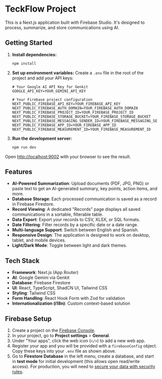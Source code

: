 # TeckFlow Project

This is a Next.js application built with Firebase Studio. It's designed to process, summarize, and store communications using AI.

## Getting Started

1.  **Install dependencies:**
    ```bash
    npm install
    ```

2.  **Set up environment variables:**
    Create a `.env` file in the root of the project and add your API keys:
    ```env
    # Your Google AI API Key for Genkit
    GOOGLE_API_KEY=YOUR_GEMINI_API_KEY
    
    # Your Firebase project configuration
    NEXT_PUBLIC_FIREBASE_API_KEY=YOUR_FIREBASE_API_KEY
    NEXT_PUBLIC_FIREBASE_AUTH_DOMAIN=YOUR_FIREBASE_AUTH_DOMAIN
    NEXT_PUBLIC_FIREBASE_PROJECT_ID=YOUR_FIREBASE_PROJECT_ID
    NEXT_PUBLIC_FIREBASE_STORAGE_BUCKET=YOUR_FIREBASE_STORAGE_BUCKET
    NEXT_PUBLIC_FIREBASE_MESSAGING_SENDER_ID=YOUR_FIREBASE_MESSAGING_SENDER_ID
    NEXT_PUBLIC_FIREBASE_APP_ID=YOUR_FIREBASE_APP_ID
    NEXT_PUBLIC_FIREBASE_MEASUREMENT_ID=YOUR_FIREBASE_MEASUREMENT_ID
    ```

3.  **Run the development server:**
    ```bash
    npm run dev
    ```

Open [http://localhost:9002](http://localhost:9002) with your browser to see the result.

## Features

- **AI-Powered Summarization**: Upload documents (PDF, JPG, PNG) or paste text to get an AI-generated summary, key points, action items, and more.
- **Database Storage**: Each processed communication is saved as a record in Firebase Firestore.
- **Record Viewing**: A dedicated "Records" page displays all saved communications in a sortable, filterable table.
- **Data Export**: Export your records to CSV, XLSX, or SQL formats.
- **Date Filtering**: Filter records by a specific date or a date range.
- **Multi-language Support**: Switch between English and Spanish.
- **Responsive Design**: The application is designed to work on desktop, tablet, and mobile devices.
- **Light/Dark Mode**: Toggle between light and dark themes.

## Tech Stack

- **Framework**: Next.js (App Router)
- **AI**: Google Gemini via Genkit
- **Database**: Firebase Firestore
- **UI**: React, TypeScript, ShadCN UI, Tailwind CSS
- **Styling**: Tailwind CSS
- **Form Handling**: React Hook Form with Zod for validation
- **Internationalization (i18n)**: Custom context-based solution

## Firebase Setup

1.  Create a project on the [Firebase Console](https://console.firebase.google.com/).
2.  In your project, go to **Project settings** > **General**.
3.  Under "Your apps", click the web icon (`</>`) to add a new web app.
4.  Register your app and you will be provided with a `firebaseConfig` object. Copy these keys into your `.env` file as shown above.
5.  Go to **Firestore Database** in the left menu, create a database, and start in **test mode** for initial development (this allows open read/write access). For production, you will need to [secure your data with security rules](https://firebase.google.com/docs/firestore/security/get-started).
